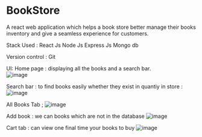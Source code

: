 # BookStore

A react web application which helps a book store better manage their books inventory and give a seamless experience for customers.

Stack Used : 
React Js
Node Js
Express Js
Mongo db

Version control : Git

UI:
Home page : displaying all the books and a search bar.  
![image](https://github.com/rohancollage07/BookStore/assets/87567474/931a6592-1564-4847-a5dc-f1b94374237e)

Search bar : to find books easily whether they exist in quantiy in store :
![image](https://github.com/rohancollage07/BookStore/assets/87567474/cb2f6fcb-1976-492d-bb4d-d9cf124b2eb5)

All Books Tab ;
![image](https://github.com/rohancollage07/BookStore/assets/87567474/ece1a989-83d6-453d-b10a-73b7f64c6ed2)

Add book : we can books which are not in the database 
![image](https://github.com/rohancollage07/BookStore/assets/87567474/78eb95e1-54d1-4408-8ee6-1b2cec36c5f0)

Cart tab : can view one final time your books to buy
![image](https://github.com/rohancollage07/BookStore/assets/87567474/127bee3b-90a9-4049-8507-aea66ed68373)
